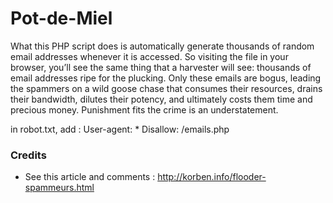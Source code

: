 Pot-de-Miel
===========

What this PHP script does is automatically generate thousands of random email addresses whenever it is accessed. So visiting the file in your browser, you’ll see the same thing that a harvester will see: thousands of email addresses ripe for the plucking. Only these emails are bogus, leading the spammers on a wild goose chase that consumes their resources, drains their bandwidth, dilutes their potency, and ultimately costs them time and precious money. Punishment fits the crime is an understatement.

in robot.txt, add :
User-agent: *
Disallow: /emails.php

### Credits ###
*	See this article and comments : http://korben.info/flooder-spammeurs.html
